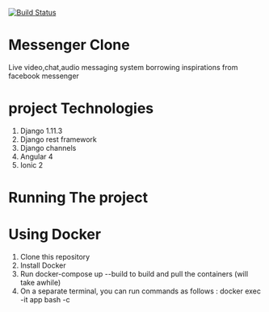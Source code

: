 [![Build Status](https://travis-ci.org/kigsmtua/messenger-clone.svg?branch=master)](https://travis-ci.org/kigsmtua/messenger-clone)

# Messenger Clone
Live video,chat,audio messaging system borrowing inspirations from facebook messenger

# project Technologies
1. Django 1.11.3
2. Django rest framework
3. Django channels
4. Angular 4
5. Ionic 2

# Running The project
# Using Docker
1. Clone this repository
2. Install Docker
3. Run docker-compose up --build to build and pull the containers (will take awhile)
4. On a separate terminal, you can run commands as follows : docker exec -it app bash -c <command>
